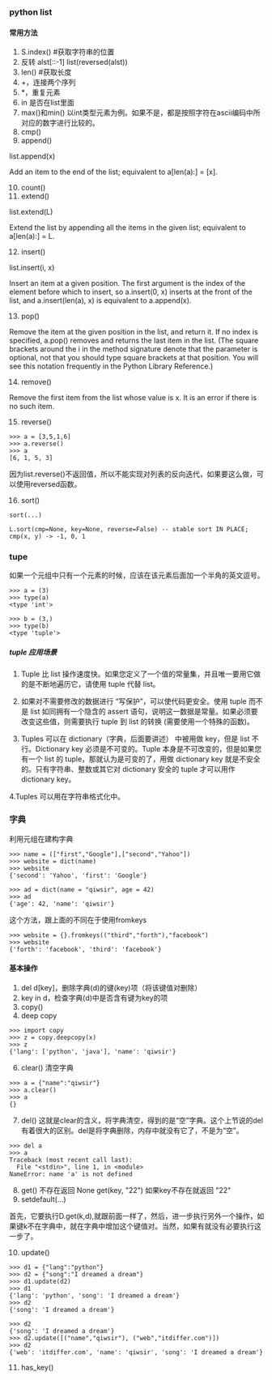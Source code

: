 ### python list
####   常用方法
1. S.index() #获取字符串的位置
2.  反转 alst[::-1] list(reversed(alst))
3. len() #获取长度
4. +，连接两个序列
5. *，重复元素
6. in 是否在list里面
7. max()和min() 以int类型元素为例。如果不是，都是按照字符在ascii编码中所对应的数字进行比较的。
8. cmp()
9. append()
> 
list.append(x)
> 
Add an item to the end of the list; equivalent to a[len(a):] = [x].

10. count()
11. extend()
> 
list.extend(L)
>
Extend the list by appending all the items in the given list; equivalent to a[len(a):] = L.

12. insert()
> 
list.insert(i, x)
> 
Insert an item at a given position. The first argument is the index of the element before which to insert, so a.insert(0, x) inserts at the front of the list, and a.insert(len(a), x) is equivalent to a.append(x).

13. pop()
> 
Remove the item at the given position in the list, and return it. If no index is specified, a.pop() removes and returns the last item in the list. (The square brackets around the i in the method signature denote that the parameter is optional, not that you should type square brackets at that position. You will see this notation frequently in the Python Library Reference.)

14. remove()
> 
Remove the first item from the list whose value is x. It is an error if there is no such item.

15. reverse() 

```
>>> a = [3,5,1,6]
>>> a.reverse()
>>> a
[6, 1, 5, 3]

```
> 
因为list.reverse()不返回值，所以不能实现对列表的反向迭代，如果要这么做，可以使用reversed函数。

16. sort()

```
sort(...)

L.sort(cmp=None, key=None, reverse=False) -- stable sort IN PLACE; cmp(x, y) -> -1, 0, 1

```


### tupe

如果一个元组中只有一个元素的时候，应该在该元素后面加一个半角的英文逗号。
```
>>> a = (3)
>>> type(a)
<type 'int'>

>>> b = (3,)
>>> type(b)
<type 'tuple'>

```
##### tuple 应用场景

1. Tuple 比 list 操作速度快。如果您定义了一个值的常量集，并且唯一要用它做的是不断地遍历它，请使用 tuple 代替 list。

2. 如果对不需要修改的数据进行 “写保护”，可以使代码更安全。使用 tuple 而不是 list 如同拥有一个隐含的 assert 语句，说明这一数据是常量。如果必须要改变这些值，则需要执行 tuple 到 list 的转换 (需要使用一个特殊的函数)。

3. Tuples 可以在 dictionary（字典，后面要讲述） 中被用做 key，但是 list 不行。Dictionary key 必须是不可变的。Tuple 本身是不可改变的，但是如果您有一个 list 的 tuple，那就认为是可变的了，用做 dictionary key 就是不安全的。只有字符串、整数或其它对 dictionary 安全的 tuple 才可以用作 dictionary key。

4.Tuples 可以用在字符串格式化中。


###  字典
利用元组在建构字典
```
>>> name = (["first","Google"],["second","Yahoo"])      
>>> website = dict(name)
>>> website
{'second': 'Yahoo', 'first': 'Google'}

>>> ad = dict(name = "qiwsir", age = 42)
>>> ad
{'age': 42, 'name': 'qiwsir'}

```
这个方法，跟上面的不同在于使用fromkeys

```
>>> website = {}.fromkeys(("third","forth"),"facebook")
>>> website
{'forth': 'facebook', 'third': 'facebook'}

``` 
#### 基本操作

1. del d[key]，删除字典(d)的键(key)项（将该键值对删除）
2. key in d，检查字典(d)中是否含有键为key的项
3. copy()
4.  deep copy 

``` 
>>> import copy
>>> z = copy.deepcopy(x)
>>> z
{'lang': ['python', 'java'], 'name': 'qiwsir'}

``` 
6. clear() 清空字典

```
>>> a = {"name":"qiwsir"}
>>> a.clear()
>>> a
{}

``` 
7. del() 这就是clear的含义，将字典清空，得到的是“空”字典。这个上节说的del有着很大的区别。del是将字典删除，内存中就没有它了，不是为“空”。

```  
>>> del a
>>> a
Traceback (most recent call last):
  File "<stdin>", line 1, in <module>
NameError: name 'a' is not defined

```
8. get()  不存在返回 None get(key, "22") 如果key不存在就返回 "22"
9. setdefault(...)
> 
首先，它要执行D.get(k,d),就跟前面一样了，然后，进一步执行另外一个操作，如果键k不在字典中，就在字典中增加这个键值对。当然，如果有就没有必要执行这一步了。
 
10. update()

``` 
>>> d1 = {"lang":"python"}
>>> d2 = {"song":"I dreamed a dream"}
>>> d1.update(d2)
>>> d1
{'lang': 'python', 'song': 'I dreamed a dream'}
>>> d2
{'song': 'I dreamed a dream'}

>>> d2
{'song': 'I dreamed a dream'}
>>> d2.update([("name","qiwsir"), ("web","itdiffer.com")])
>>> d2
{'web': 'itdiffer.com', 'name': 'qiwsir', 'song': 'I dreamed a dream'}

``` 

11. has_key()
 

